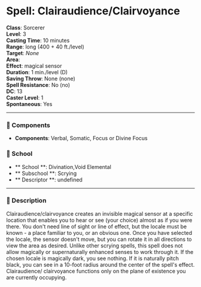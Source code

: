 
# Spell: Clairaudience/Clairvoyance
**Class**: Sorcerer  
**Level**: 3  
**Casting Time**: 10 minutes  
**Range**: long (400 + 40 ft./level)  
**Target**: _None_  
**Area**:   
**Effect**: magical sensor  
**Duration**: 1 min./level (D)  
**Saving Throw**: None (none)  
**Spell Resistance**: No (no)  
**DC**: 13  
**Caster Level**: 1  
**Spontaneous**: Yes

---

### 🔮 Components
- **Components**: Verbal, Somatic, Focus or Divine Focus

### 🏫 School
- ** School **: Divination,Void Elemental
- ** Subschool **: Scrying
- ** Descriptor **: undefined
---

### 📜 Description
Clairaudience/clairvoyance creates an invisible magical sensor at a specific location that enables you to hear or see (your choice) almost as if you were there. You don't need line of sight or line of effect, but the locale must be known - a place familiar to you, or an obvious one. Once you have selected the locale, the sensor doesn't move, but you can rotate it in all directions to view the area as desired. Unlike other scrying spells, this spell does not allow magically or supernaturally enhanced senses to work through it. If the chosen locale is magically dark, you see nothing. If it is naturally pitch black, you can see in a 10-foot radius around the center of the spell's effect. Clairaudience/ clairvoyance functions only on the plane of existence you are currently occupying.
